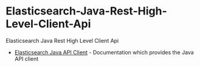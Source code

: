 # Elasticsearch-Java-Rest-High-Level-Client-Api
Elasticsearch Java Rest High Level Client Api

- [Elasticsearch Java API Client](https://www.elastic.co/guide/en/elasticsearch/client/java-api-client/current/index.html) - Documentation which provides the Java API client
